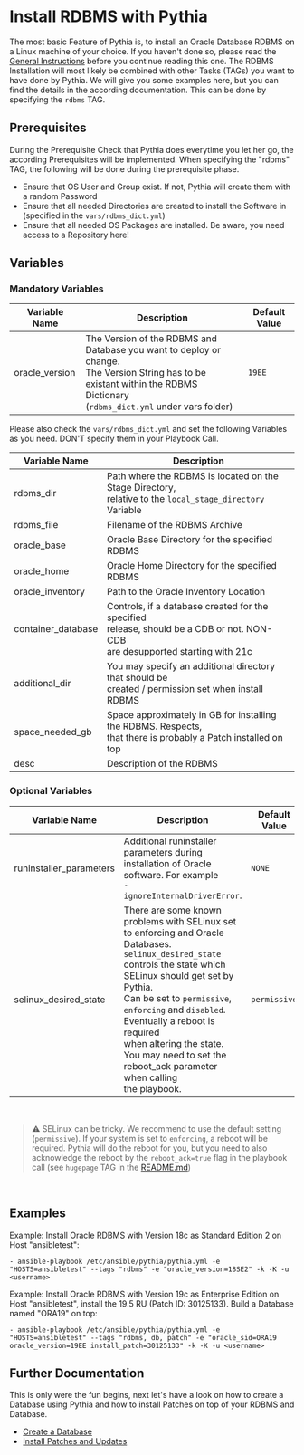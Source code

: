 # Install RDBMS with Pythia

The most basic Feature of Pythia is, to install an Oracle Database RDBMS on a Linux machine of your choice. If you haven't done so, please read the [General Instructions](https://github.com/thedatabaseme/pythia/blob/master/docs/01_GENERAL.md) before you continue reading this one. The RDBMS Installation will most likely be combined with other Tasks (TAGs) you want to have done by Pythia. We will give you some examples here, but you can find the details in the according documentation. This can be done by specifying the `rdbms` TAG.

## Prerequisites

During the Prerequisite Check that Pythia does everytime you let her go, the according Prerequisites will be implemented. When specifying the "rdbms" TAG, the following will be done during the prerequisite phase.

  - Ensure that OS User and Group exist. If not, Pythia will create them with a random Password
  - Ensure that all needed Directories are created to install the Software in (specified in the `vars/rdbms_dict.yml`)
  - Ensure that all needed OS Packages are installed. Be aware, you need access to a Repository here!

## Variables

### Mandatory Variables

| Variable Name | Description              | Default Value |
|---------------|--------------------------|---------------|
|oracle_version |The Version of the RDBMS and Database you want to deploy or change.<br>The Version String has to be existant within the RDBMS Dictionary<br>(`rdbms_dict.yml` under vars folder)|`19EE`|

Please also check the `vars/rdbms_dict.yml` and set the following Variables as you need. DON'T specify them in your Playbook Call.

| Variable Name | Description              |
|---------------|--------------------------|
|rdbms_dir |Path where the RDBMS is located on the Stage Directory,<br>relative to the `local_stage_directory` Variable|
|rdbms_file |Filename of the RDBMS Archive|
|oracle_base|Oracle Base Directory for the specified RDBMS|
|oracle_home|Oracle Home Directory for the specified RDBMS|
|oracle_inventory|Path to the Oracle Inventory Location|
|container_database|Controls, if a database created for the specified<br> release, should be a CDB or not. NON-CDB<br> are desupported starting with 21c
|additional_dir|You may specify an additional directory that should be<br> created / permission set when install RDBMS|
|space_needed_gb|Space approximately in GB for installing the RDBMS. Respects,<br> that there is probably a Patch installed on top|
|desc|Description of the RDBMS|

### Optional Variables

| Variable Name | Description              | Default Value |
|---------------|--------------------------|---------------|
|runinstaller_parameters|Additional runinstaller parameters during installation of Oracle software. For example<br>`-ignoreInternalDriverError`.|`NONE`|
|selinux_desired_state|There are some known problems with SELinux set to enforcing and Oracle Databases.<br>`selinux_desired_state` controls the state which SELinux should get set by Pythia.<br> Can be set to `permissive`, `enforcing` and `disabled`. Eventually a reboot is required<br>when altering the state. You may need to set the reboot_ack parameter when calling<br>the playbook.|`permissive`|

<br>

> :warning: SELinux can be tricky. We recommend to use the default setting (`permissive`). If your system is set to `enforcing`, a reboot will be required. Pythia will do the reboot for you, but you need to also acknowledge the reboot by the `reboot_ack=true` flag in the playbook call (see `hugepage` TAG in the [README.md](https://github.com/thedatabaseme/pythia/blob/master/README.md))

<br>

## Examples

Example: Install Oracle RDBMS with Version 18c as Standard Edition 2 on Host "ansibletest":

    - ansible-playbook /etc/ansible/pythia/pythia.yml -e "HOSTS=ansibletest" --tags "rdbms" -e "oracle_version=18SE2" -k -K -u <username>

Example: Install Oracle RDBMS with Version 19c as Enterprise Edition on Host "ansibletest", install the 19.5 RU (Patch ID: 30125133). Build a Database named "ORA19" on top:

    - ansible-playbook /etc/ansible/pythia/pythia.yml -e "HOSTS=ansibletest" --tags "rdbms, db, patch" -e "oracle_sid=ORA19 oracle_version=19EE install_patch=30125133" -k -K -u <username>

## Further Documentation

This is only were the fun begins, next let's have a look on how to create a Database using Pythia and how to install Patches on top of your RDBMS and Database.

  - [Create a Database](https://github.com/thedatabaseme/pythia/blob/master/docs/03_CREATE_DB.md)
  - [Install Patches and Updates](https://github.com/thedatabaseme/pythia/blob/master/docs/04_INSTALL_PATCH.md)